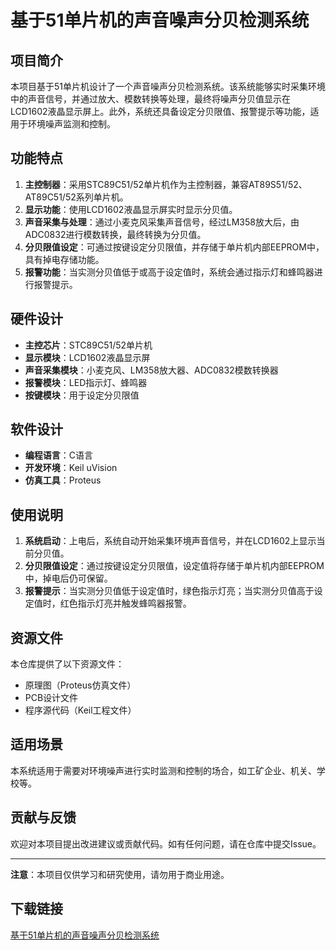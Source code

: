 # 基于51单片机的声音噪声分贝检测系统

## 项目简介

本项目基于51单片机设计了一个声音噪声分贝检测系统。该系统能够实时采集环境中的声音信号，并通过放大、模数转换等处理，最终将噪声分贝值显示在LCD1602液晶显示屏上。此外，系统还具备设定分贝限值、报警提示等功能，适用于环境噪声监测和控制。

## 功能特点

1. **主控制器**：采用STC89C51/52单片机作为主控制器，兼容AT89S51/52、AT89C51/52系列单片机。
2. **显示功能**：使用LCD1602液晶显示屏实时显示分贝值。
3. **声音采集与处理**：通过小麦克风采集声音信号，经过LM358放大后，由ADC0832进行模数转换，最终转换为分贝值。
4. **分贝限值设定**：可通过按键设定分贝限值，并存储于单片机内部EEPROM中，具有掉电存储功能。
5. **报警功能**：当实测分贝值低于或高于设定值时，系统会通过指示灯和蜂鸣器进行报警提示。

## 硬件设计

- **主控芯片**：STC89C51/52单片机
- **显示模块**：LCD1602液晶显示屏
- **声音采集模块**：小麦克风、LM358放大器、ADC0832模数转换器
- **报警模块**：LED指示灯、蜂鸣器
- **按键模块**：用于设定分贝限值

## 软件设计

- **编程语言**：C语言
- **开发环境**：Keil uVision
- **仿真工具**：Proteus

## 使用说明

1. **系统启动**：上电后，系统自动开始采集环境声音信号，并在LCD1602上显示当前分贝值。
2. **分贝限值设定**：通过按键设定分贝限值，设定值将存储于单片机内部EEPROM中，掉电后仍可保留。
3. **报警提示**：当实测分贝值低于设定值时，绿色指示灯亮；当实测分贝值高于设定值时，红色指示灯亮并触发蜂鸣器报警。

## 资源文件

本仓库提供了以下资源文件：
- 原理图（Proteus仿真文件）
- PCB设计文件
- 程序源代码（Keil工程文件）

## 适用场景

本系统适用于需要对环境噪声进行实时监测和控制的场合，如工矿企业、机关、学校等。

## 贡献与反馈

欢迎对本项目提出改进建议或贡献代码。如有任何问题，请在仓库中提交Issue。

---

**注意**：本项目仅供学习和研究使用，请勿用于商业用途。

## 下载链接

[基于51单片机的声音噪声分贝检测系统](https://pan.quark.cn/s/99408d31eb16)